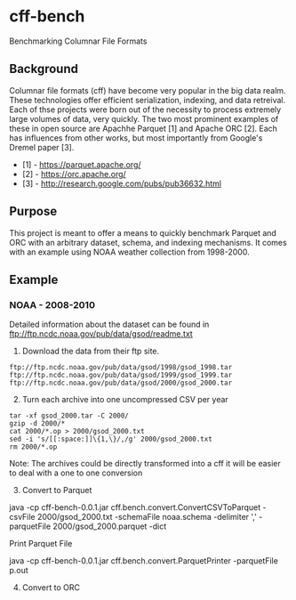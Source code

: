 # cff-bench
Benchmarking Columnar File Formats

## Background
Columnar file formats (cff) have become very popular in the big data realm. These technologies offer efficient serialization, indexing, and data retreival. Each of thse projects were born out of the necessity to process extremely large volumes of data, very quickly. The two most prominent examples of these in open source are Apachhe Parquet [1] and Apache ORC [2]. Each has influences from other works, but most importantly from Google's Dremel paper [3].

* [1] - https://parquet.apache.org/
* [2] - https://orc.apache.org/
* [3] - http://research.google.com/pubs/pub36632.html

## Purpose
This project is meant to offer a means to quickly benchmark Parquet and ORC with an arbitrary dataset, schema, and indexing mechanisms. It comes with an example using NOAA weather collection from 1998-2000.

## Example

### NOAA - 2008-2010

Detailed information about the dataset can be found in ftp://ftp.ncdc.noaa.gov/pub/data/gsod/readme.txt

1. Download the data from their ftp site.
```
ftp://ftp.ncdc.noaa.gov/pub/data/gsod/1998/gsod_1998.tar
ftp://ftp.ncdc.noaa.gov/pub/data/gsod/1999/gsod_1999.tar
ftp://ftp.ncdc.noaa.gov/pub/data/gsod/2000/gsod_2000.tar
```

2. Turn each archive into one uncompressed CSV per year

```
tar -xf gsod_2000.tar -C 2000/
gzip -d 2000/*
cat 2000/*.op > 2000/gsod_2000.txt
sed -i 's/[[:space:]]\{1,\}/,/g' 2000/gsod_2000.txt
rm 2000/*.op
```

Note: The archives could be directly transformed into a cff it will be easier to deal with a one to one conversion

3. Convert to Parquet

java -cp cff-bench-0.0.1.jar cff.bench.convert.ConvertCSVToParquet -csvFile 2000/gsod_2000.txt -schemaFile noaa.schema -delimiter ',' -parquetFile 2000/gsod_2000.parquet -dict

Print Parquet File

java -cp cff-bench-0.0.1.jar cff.bench.convert.ParquetPrinter -parquetFile p.out


4. Convert to ORC
